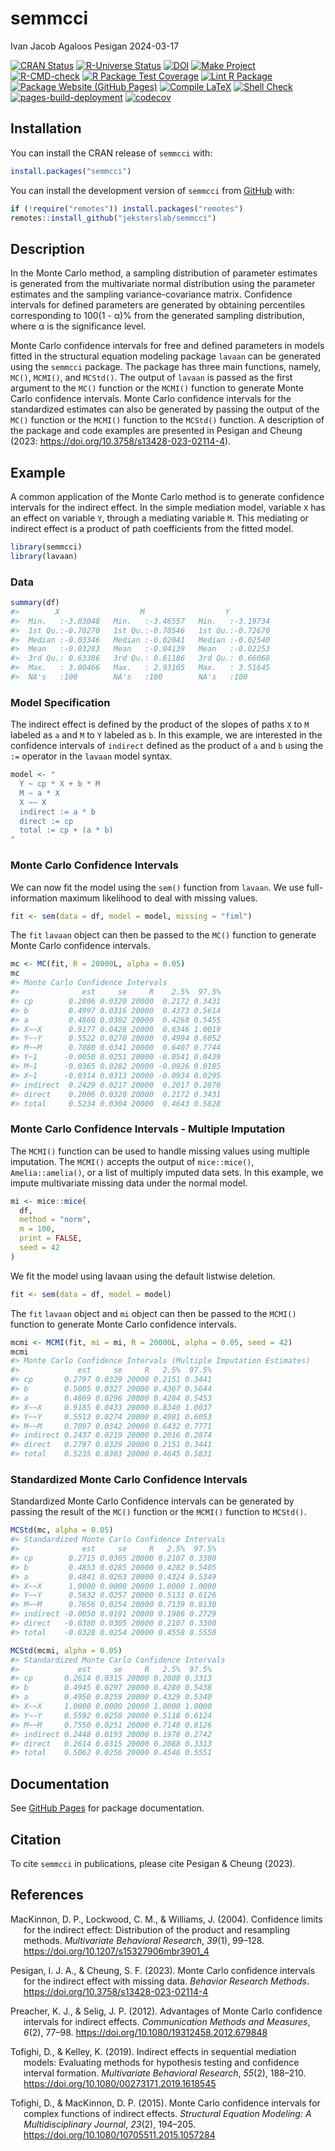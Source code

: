 semmcci
================
Ivan Jacob Agaloos Pesigan
2024-03-17

<!-- README.md is generated from .setup/readme/README.Rmd. Please edit that file -->
<!-- badges: start -->

[![CRAN
Status](https://www.r-pkg.org/badges/version/semmcci)](https://cran.r-project.org/package=semmcci)
[![R-Universe
Status](https://jeksterslab.r-universe.dev/badges/semmcci)](https://jeksterslab.r-universe.dev)
[![DOI](https://zenodo.org/badge/DOI/10.3758/s13428-023-02114-4.svg)](https://doi.org/10.3758/s13428-023-02114-4)
[![Make
Project](https://github.com/jeksterslab/semmcci/actions/workflows/make.yml/badge.svg)](https://github.com/jeksterslab/semmcci/actions/workflows/make.yml)
[![R-CMD-check](https://github.com/jeksterslab/semmcci/actions/workflows/check-full.yml/badge.svg)](https://github.com/jeksterslab/semmcci/actions/workflows/check-full.yml)
[![R Package Test
Coverage](https://github.com/jeksterslab/semmcci/actions/workflows/test-coverage.yml/badge.svg)](https://github.com/jeksterslab/semmcci/actions/workflows/test-coverage.yml)
[![Lint R
Package](https://github.com/jeksterslab/semmcci/actions/workflows/lint.yml/badge.svg)](https://github.com/jeksterslab/semmcci/actions/workflows/lint.yml)
[![Package Website (GitHub
Pages)](https://github.com/jeksterslab/semmcci/actions/workflows/pkgdown-gh-pages.yml/badge.svg)](https://github.com/jeksterslab/semmcci/actions/workflows/pkgdown-gh-pages.yml)
[![Compile
LaTeX](https://github.com/jeksterslab/semmcci/actions/workflows/latex.yml/badge.svg)](https://github.com/jeksterslab/semmcci/actions/workflows/latex.yml)
[![Shell
Check](https://github.com/jeksterslab/semmcci/actions/workflows/shellcheck.yml/badge.svg)](https://github.com/jeksterslab/semmcci/actions/workflows/shellcheck.yml)
[![pages-build-deployment](https://github.com/jeksterslab/semmcci/actions/workflows/pages/pages-build-deployment/badge.svg)](https://github.com/jeksterslab/semmcci/actions/workflows/pages/pages-build-deployment)
[![codecov](https://codecov.io/gh/jeksterslab/semmcci/branch/main/graph/badge.svg?token=KVLUET3DJ6)](https://codecov.io/gh/jeksterslab/semmcci)
<!-- badges: end -->

## Installation

You can install the CRAN release of `semmcci` with:

``` r
install.packages("semmcci")
```

You can install the development version of `semmcci` from
[GitHub](https://github.com/jeksterslab/semmcci) with:

``` r
if (!require("remotes")) install.packages("remotes")
remotes::install_github("jeksterslab/semmcci")
```

## Description

In the Monte Carlo method, a sampling distribution of parameter
estimates is generated from the multivariate normal distribution using
the parameter estimates and the sampling variance-covariance matrix.
Confidence intervals for defined parameters are generated by obtaining
percentiles corresponding to 100(1 - α)% from the generated sampling
distribution, where α is the significance level.

Monte Carlo confidence intervals for free and defined parameters in
models fitted in the structural equation modeling package `lavaan` can
be generated using the `semmcci` package. The package has three main
functions, namely, `MC()`, `MCMI()`, and `MCStd()`. The output of
`lavaan` is passed as the first argument to the `MC()` function or the
`MCMI()` function to generate Monte Carlo confidence intervals. Monte
Carlo confidence intervals for the standardized estimates can also be
generated by passing the output of the `MC()` function or the `MCMI()`
function to the `MCStd()` function. A description of the package and
code examples are presented in Pesigan and Cheung (2023:
<https://doi.org/10.3758/s13428-023-02114-4>).

## Example

A common application of the Monte Carlo method is to generate confidence
intervals for the indirect effect. In the simple mediation model,
variable `X` has an effect on variable `Y`, through a mediating variable
`M`. This mediating or indirect effect is a product of path coefficients
from the fitted model.

``` r
library(semmcci)
library(lavaan)
```

### Data

``` r
summary(df)
#>        X                  M                  Y           
#>  Min.   :-3.03048   Min.   :-3.46557   Min.   :-3.19734  
#>  1st Qu.:-0.70270   1st Qu.:-0.70546   1st Qu.:-0.72670  
#>  Median :-0.03346   Median :-0.02041   Median :-0.02540  
#>  Mean   :-0.03283   Mean   :-0.04139   Mean   :-0.02253  
#>  3rd Qu.: 0.63386   3rd Qu.: 0.61186   3rd Qu.: 0.66068  
#>  Max.   : 3.00466   Max.   : 2.93105   Max.   : 3.51645  
#>  NA's   :100        NA's   :100        NA's   :100
```

### Model Specification

The indirect effect is defined by the product of the slopes of paths `X`
to `M` labeled as `a` and `M` to `Y` labeled as `b`. In this example, we
are interested in the confidence intervals of `indirect` defined as the
product of `a` and `b` using the `:=` operator in the `lavaan` model
syntax.

``` r
model <- "
  Y ~ cp * X + b * M
  M ~ a * X
  X ~~ X
  indirect := a * b
  direct := cp
  total := cp + (a * b)
"
```

### Monte Carlo Confidence Intervals

We can now fit the model using the `sem()` function from `lavaan`. We
use full-information maximum likelihood to deal with missing values.

``` r
fit <- sem(data = df, model = model, missing = "fiml")
```

The `fit` `lavaan` object can then be passed to the `MC()` function to
generate Monte Carlo confidence intervals.

``` r
mc <- MC(fit, R = 20000L, alpha = 0.05)
mc
#> Monte Carlo Confidence Intervals
#>              est     se     R    2.5%  97.5%
#> cp        0.2806 0.0320 20000  0.2172 0.3431
#> b         0.4997 0.0316 20000  0.4373 0.5614
#> a         0.4860 0.0302 20000  0.4268 0.5455
#> X~~X      0.9177 0.0428 20000  0.8346 1.0019
#> Y~~Y      0.5522 0.0270 20000  0.4994 0.6052
#> M~~M      0.7080 0.0341 20000  0.6407 0.7744
#> Y~1      -0.0050 0.0251 20000 -0.0541 0.0439
#> M~1      -0.0365 0.0282 20000 -0.0926 0.0185
#> X~1      -0.0314 0.0313 20000 -0.0934 0.0295
#> indirect  0.2429 0.0217 20000  0.2017 0.2870
#> direct    0.2806 0.0320 20000  0.2172 0.3431
#> total     0.5234 0.0304 20000  0.4643 0.5828
```

### Monte Carlo Confidence Intervals - Multiple Imputation

The `MCMI()` function can be used to handle missing values using
multiple imputation. The `MCMI()` accepts the output of `mice::mice()`,
`Amelia::amelia()`, or a list of multiply imputed data sets. In this
example, we impute multivariate missing data under the normal model.

``` r
mi <- mice::mice(
  df,
  method = "norm",
  m = 100,
  print = FALSE,
  seed = 42
)
```

We fit the model using lavaan using the default listwise deletion.

``` r
fit <- sem(data = df, model = model)
```

The `fit` `lavaan` object and `mi` object can then be passed to the
`MCMI()` function to generate Monte Carlo confidence intervals.

``` r
mcmi <- MCMI(fit, mi = mi, R = 20000L, alpha = 0.05, seed = 42)
mcmi
#> Monte Carlo Confidence Intervals (Multiple Imputation Estimates)
#>             est     se     R   2.5%  97.5%
#> cp       0.2797 0.0329 20000 0.2151 0.3441
#> b        0.5005 0.0327 20000 0.4367 0.5644
#> a        0.4869 0.0296 20000 0.4284 0.5453
#> X~~X     0.9185 0.0433 20000 0.8340 1.0037
#> Y~~Y     0.5513 0.0274 20000 0.4981 0.6053
#> M~~M     0.7097 0.0342 20000 0.6432 0.7771
#> indirect 0.2437 0.0219 20000 0.2016 0.2874
#> direct   0.2797 0.0329 20000 0.2151 0.3441
#> total    0.5235 0.0303 20000 0.4645 0.5831
```

### Standardized Monte Carlo Confidence Intervals

Standardized Monte Carlo Confidence intervals can be generated by
passing the result of the `MC()` function or the `MCMI()` function to
`MCStd()`.

``` r
MCStd(mc, alpha = 0.05)
#> Standardized Monte Carlo Confidence Intervals
#>              est     se     R   2.5%  97.5%
#> cp        0.2715 0.0305 20000 0.2107 0.3300
#> b         0.4853 0.0285 20000 0.4282 0.5405
#> a         0.4841 0.0263 20000 0.4324 0.5349
#> X~~X      1.0000 0.0000 20000 1.0000 1.0000
#> Y~~Y      0.5632 0.0257 20000 0.5131 0.6126
#> M~~M      0.7656 0.0254 20000 0.7139 0.8130
#> indirect -0.0050 0.0191 20000 0.1986 0.2729
#> direct   -0.0380 0.0305 20000 0.2107 0.3300
#> total    -0.0328 0.0254 20000 0.4558 0.5550
```

``` r
MCStd(mcmi, alpha = 0.05)
#> Standardized Monte Carlo Confidence Intervals
#>             est     se     R   2.5%  97.5%
#> cp       0.2614 0.0315 20000 0.2088 0.3313
#> b        0.4945 0.0297 20000 0.4280 0.5438
#> a        0.4950 0.0259 20000 0.4329 0.5340
#> X~~X     1.0000 0.0000 20000 1.0000 1.0000
#> Y~~Y     0.5592 0.0258 20000 0.5118 0.6124
#> M~~M     0.7550 0.0251 20000 0.7148 0.8126
#> indirect 0.2448 0.0193 20000 0.1978 0.2742
#> direct   0.2614 0.0315 20000 0.2088 0.3313
#> total    0.5062 0.0256 20000 0.4546 0.5551
```

## Documentation

See [GitHub Pages](https://jeksterslab.github.io/semmcci/index.html) for
package documentation.

## Citation

To cite `semmcci` in publications, please cite Pesigan & Cheung (2023).

## References

<div id="refs" class="references csl-bib-body hanging-indent"
line-spacing="2">

<div id="ref-MacKinnon-Lockwood-Williams-2004" class="csl-entry">

MacKinnon, D. P., Lockwood, C. M., & Williams, J. (2004). Confidence
limits for the indirect effect: Distribution of the product and
resampling methods. *Multivariate Behavioral Research*, *39*(1), 99–128.
<https://doi.org/10.1207/s15327906mbr3901_4>

</div>

<div id="ref-Pesigan-Cheung-2023" class="csl-entry">

Pesigan, I. J. A., & Cheung, S. F. (2023). Monte Carlo confidence
intervals for the indirect effect with missing data. *Behavior Research
Methods*. <https://doi.org/10.3758/s13428-023-02114-4>

</div>

<div id="ref-Preacher-Selig-2012" class="csl-entry">

Preacher, K. J., & Selig, J. P. (2012). Advantages of Monte Carlo
confidence intervals for indirect effects. *Communication Methods and
Measures*, *6*(2), 77–98. <https://doi.org/10.1080/19312458.2012.679848>

</div>

<div id="ref-Tofighi-Kelley-2019" class="csl-entry">

Tofighi, D., & Kelley, K. (2019). Indirect effects in sequential
mediation models: Evaluating methods for hypothesis testing and
confidence interval formation. *Multivariate Behavioral Research*,
*55*(2), 188–210. <https://doi.org/10.1080/00273171.2019.1618545>

</div>

<div id="ref-Tofighi-MacKinnon-2015" class="csl-entry">

Tofighi, D., & MacKinnon, D. P. (2015). Monte Carlo confidence intervals
for complex functions of indirect effects. *Structural Equation
Modeling: A Multidisciplinary Journal*, *23*(2), 194–205.
<https://doi.org/10.1080/10705511.2015.1057284>

</div>

</div>
